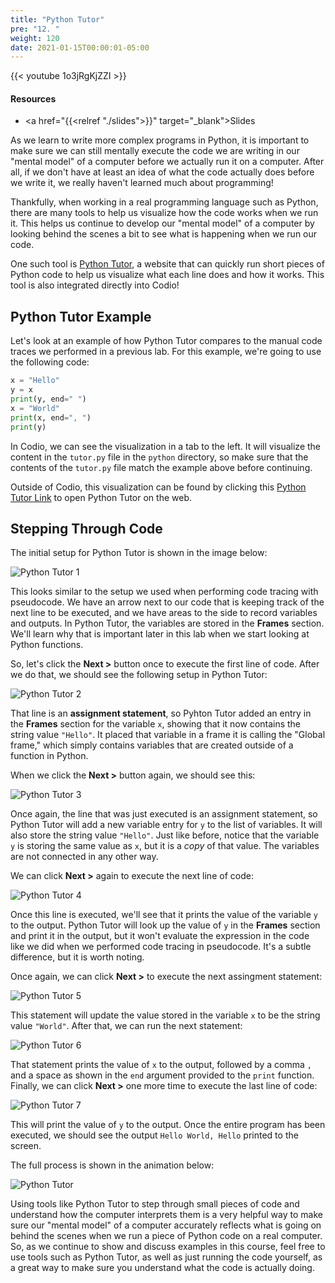 ```yaml
---
title: "Python Tutor"
pre: "12. "
weight: 120
date: 2021-01-15T00:00:01-05:00
---
```


{{< youtube 1o3jRgKjZZI >}}

#### Resources

* <a href="{{<relref "./slides">}}" target="_blank">Slides</a>

As we learn to write more complex programs in Python, it is important to make sure we can still mentally execute the code we are writing in our "mental model" of a computer before we actually run it on a computer. After all, if we don't have at least an idea of what the code actually does before we write it, we really haven't learned much about programming!

Thankfully, when working in a real programming language such as Python, there are many tools to help us visualize how the code works when we run it. This helps us continue to develop our "mental model" of a computer by looking behind the scenes a bit to see what is happening when we run our code. 

One such tool is [Python Tutor](https://pythontutor.com/), a website that can quickly run short pieces of Python code to help us visualize what each line does and how it works. This tool is also integrated directly into Codio!

## Python Tutor Example

Let's look at an example of how Python Tutor compares to the manual code traces we performed in a previous lab. For this example, we're going to use the following code:

```python
x = "Hello"
y = x
print(y, end=" ")
x = "World"
print(x, end=", ")
print(y)
```

In Codio, we can see the visualization in a tab to the left. It will visualize the content in the `tutor.py` file in the `python` directory, so make sure that the contents of the `tutor.py` file match the example above before continuing.

Outside of Codio, this visualization can be found by clicking this [Python Tutor Link](https://pythontutor.com/visualize.html#code=x%20%3D%20%22Hello%22%0Ay%20%3D%20x%0Aprint%28y,%20end%3D%22%20%22%29%0Ax%20%3D%20%22World%22%0Aprint%28x,%20end%3D%22,%20%22%29%0Aprint%28y%29&cumulative=false&heapPrimitives=nevernest&mode=edit&origin=opt-frontend.js&py=3&rawInputLstJSON=%5B%5D&textReferences=false) to open Python Tutor on the web.

## Stepping Through Code

The initial setup for Python Tutor is shown in the image below:

![Python Tutor 1](/cc110/images/lab3/tutor1.png)

This looks similar to the setup we used when performing code tracing with pseudocode. We have an arrow next to our code that is keeping track of the next line to be executed, and we have areas to the side to record variables and outputs. In Python Tutor, the variables are stored in the **Frames** section. We'll learn why that is important later in this lab when we start looking at Python functions. 

So, let's click the **Next >** button once to execute the first line of code. After we do that, we should see the following setup in Python Tutor:

![Python Tutor 2](/cc110/images/lab3/tutor2.png)

That line is an **assignment statement**, so Pyhton Tutor added an entry in the **Frames** section for the variable `x`, showing that it now contains the string value `"Hello"`. It placed that variable in a frame it is calling the "Global frame," which simply contains variables that are created outside of a function in Python.

When we click the **Next >** button again, we should see this:

![Python Tutor 3](/cc110/images/lab3/tutor3.png)

Once again, the line that was just executed is an assignment statement, so Python Tutor will add a new variable entry for `y` to the list of variables. It will also store the string value `"Hello"`. Just like before, notice that the variable `y` is storing the same value as `x`, but it is a _copy_ of that value. The variables are not connected in any other way. 

We can click **Next >** again to execute the next line of code:

![Python Tutor 4](/cc110/images/lab3/tutor4.png)

Once this line is executed, we'll see that it prints the value of the variable `y` to the output. Python Tutor will look up the value of `y` in the **Frames** section and print it in the output, but it won't evaluate the expression in the code like we did when we performed code tracing in pseudocode. It's a subtle difference, but it is worth noting.

Once again, we can click **Next >** to execute the next assingment statement:

![Python Tutor 5](/cc110/images/lab3/tutor5.png)

This statement will update the value stored in the variable `x` to be the string value `"World"`. After that, we can run the next statement:

![Python Tutor 6](/cc110/images/lab3/tutor6.png)

That statement prints the value of `x` to the output, followed by a comma `,` and a space as shown in the `end` argument provided to the `print` function. Finally, we can click **Next >** one more time to execute the last line of code:

![Python Tutor 7](/cc110/images/lab3/tutor7.png)

This will print the value of `y` to the output. Once the entire program has been executed, we should see the output `Hello World, Hello` printed to the screen.

The full process is shown in the animation below:

![Python Tutor](/cc110/images/lab3/tutor.gif)

Using tools like Python Tutor to step through small pieces of code and understand how the computer interprets them is a very helpful way to make sure our "mental model" of a computer accurately reflects what is going on behind the scenes when we run a piece of Python code on a real computer. So, as we continue to show and discuss examples in this course, feel free to use tools such as Python Tutor, as well as just running the code yourself, as a great way to make sure you understand what the code is actually doing.